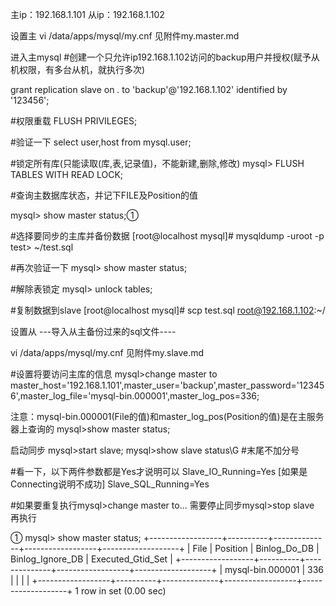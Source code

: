主ip：192.168.1.101
从ip：192.168.1.102

设置主
vi /data/apps/mysql/my.cnf
见附件my.master.md


进入主mysql
#创建一个只允许ip192.168.1.102访问的backup用户并授权(赋予从机权限，有多台从机，就执行多次)
  
grant replication slave on *.* to 'backup'@'192.168.1.102' identified by '123456';

#权限重载
FLUSH PRIVILEGES;

#验证一下
select user,host from mysql.user;

#锁定所有库(只能读取(库,表,记录值)，不能新建,删除,修改)
mysql> FLUSH TABLES WITH READ LOCK;

#查询主数据库状态，并记下FILE及Position的值

mysql> show master status;①


#选择要同步的主库并备份数据
[root@localhost mysql]# mysqldump -uroot -p test> ~/test.sql

#再次验证一下
mysql> show master status;

#解除表锁定
mysql> unlock tables;

#复制数据到slave
[root@localhost mysql]# scp test.sql root@192.168.1.102:~/


设置从
---导入从主备份过来的sql文件----

vi /data/apps/mysql/my.cnf
见附件my.slave.md


#设置将要访问主库的信息
mysql>change master to master_host='192.168.1.101',master_user='backup',master_password='123456',master_log_file='mysql-bin.000001',master_log_pos=336;

注意：mysql-bin.000001(File的值)和master_log_pos(Position的值)是在主服务器上查询的 mysql>show master status;

启动同步
mysql>start slave;
mysql>show slave status\G   #末尾不加分号

#看一下，以下两件参数都是Yes才说明可以
	Slave_IO_Running=Yes [如果是Connecting说明不成功]
	Slave_SQL_Running=Yes

#如果要重复执行mysql>change master to... 需要停止同步mysql>stop slave 再执行



①	mysql> show master status;
+------------------+----------+--------------+------------------+-------------------+
| File             | Position | Binlog_Do_DB | Binlog_Ignore_DB | Executed_Gtid_Set |
+------------------+----------+--------------+------------------+-------------------+
| mysql-bin.000001 |     336  |              |                  |                   |
+------------------+----------+--------------+------------------+-------------------+
1 row in set (0.00 sec)

